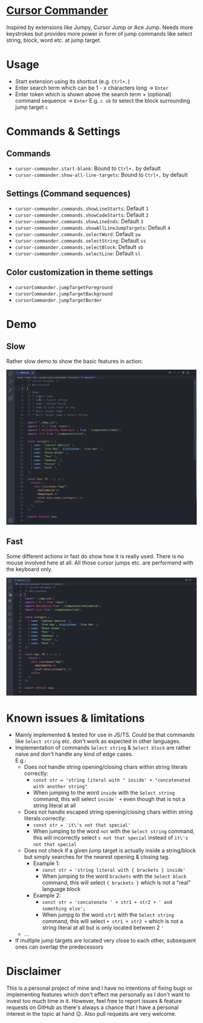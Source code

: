 # [Cursor Commander](https://marketplace.visualstudio.com/items?itemName=skafau.cursor-commander)

Inspired by extensions like Jumpy, Cursor Jump or Ace Jump. Needs more keystrokes but provides more power in form of jump commands like select string, block, word etc. at jump target.

# Usage

- Start extension using its shortcut (e.g. `Ctrl+.`)
- Enter search term which can be 1 - x characters long -> `Enter`
- Enter token which is shown above the search term + (optional) command sequence -> `Enter`
  E.g. `c sb` to select the block surrounding jump target `c`

# Commands & Settings

## Commands

- `cursor-commander.start-blank`: Bound to `Ctrl+.` by default
- `cursor-commander.show-all-line-targets`: Bound to `Ctrl+,` by default

## Settings (Command sequences)

- `cursor-commander.commands.showLineStarts`: Default `1`
- `cursor-commander.commands.showCodeStarts`: Default `2`
- `cursor-commander.commands.showLineEnds`: Default `3`
- `cursor-commander.commands.showAllLineJumpTargets`: Default `4`
- `cursor-commander.commands.selectWord`: Default `sw`
- `cursor-commander.commands.selectString`: Default `ss`
- `cursor-commander.commands.selectBlock`: Default `sb`
- `cursor-commander.commands.selectLine`: Default `sl`

## Color customization in theme settings

- `cursorCommander.jumpTargetForeground`
- `cursorCommander.jumpTargetBackground`
- `cursorCommander.jumpTargetBorder`

# Demo

## Slow

Rather slow demo to show the basic features in action:

![Cursor Commander preview slow](assets/demo-slow.gif)

## Fast

Some different actions in fast do show how it is really used.
There is no mouse involved here at all. All those cursor jumps etc. are performend with the keyboard only.

![Cursor Commander preview fast](assets/demo-fast.gif)

# Known issues & limitations

- Mainly implemented & tested for use in JS/TS. Could be that commands like `Select string` etc. don't work as expected in other languages.
- Implementation of commands `Select string` & `Select block` are rather naive and don't handle any kind of edge cases.  
  E.g.:
  - Does not handle string opening/closing chars within string literals correctly:
    - `const str = 'string literal with " inside' + "concatenated with another string"`
    - When jumping to the word `inside` with the `Select string` command, this will select `inside' +` even though that is not a string literal at all
  - Does not handle escaped string opening/closing chars within string literals correctly:
    - `const str = 'it\'s not that special'`
    - When jumping to the word `not` with the `Select string` command, this will incorrectly select `s not that special` instead of `it\'s not that special`
  - Does not check if a given jump target is actually inside a string/block but simply searches for the nearest opening & closing tag.
    - Example 1:
      - `const str = 'string literal with { brackets } inside'`
      - When jumping to the word `brackets` with the `Select block` command, this will select `{ brackets }` which is not a "real" language block
    - Example 2:
      - `const str = 'concatenate ' + str1 + str2 + ' and something else';`
      - When jumpg to the word `str1` with the `Select string` command, this will select `+ str1 + str2 +` which is not a string literal at all but is only located between 2 `'`
  - ...
- If multiple jump targets are located very close to each other, subsequent ones can overlap the predecessors

# Disclaimer

This is a personal project of mine and I have no intentions of fixing bugs or implementing features which don't effect me personally as I don't want to invest too much time in it.
However, feel free to report issues & feature requests on GitHub as there's always a chance that I have a personal interest in the topic at hand 😉. Also pull requests are very welcome.
